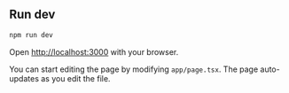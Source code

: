 ## Run dev

```bash
npm run dev
```

Open [http://localhost:3000](http://localhost:3000) with your browser.

You can start editing the page by modifying `app/page.tsx`. The page auto-updates as you edit the file.
